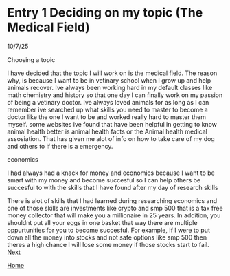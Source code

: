 # Entry 1 Deciding on my topic (The Medical Field)
10/7/25

Choosing a topic



I have decided that the topic I will work on is the medical field. The reason why, is because I want to be in vetinary school when I grow up and help animals recover. Ive always been working hard in my default classes like math chemistry and history so that one day I can finally work on my passion of being a vetinary doctor. Ive always loved animals for as long as I can remember ive searched up what skills you need to master to become a doctor like the one I want to be and worked really hard to master them myself. some websites ive found that have been helpful in getting to know animal health better is animal health facts or the Animal health medical assosiation. That has given me alot of info on how to take care of my dog and others to if there is a emergency. 

  economics

 I had always had a knack for money and economics because I want to be smart with my money and become succesful so I can help others be succesful to with the skills that I have found after my day of research
    skills

There is alot of skills that I had learned during researching economics and one of those skills are investments like crypto and smp 500 that is a tax free money collector that will make you a millionaire in 25 years. In addition, you shouldnt put all your eggs in one basket that way there are multiple oppurtunities for you to become succesful. For example, If I were to put down all the money into stocks and not safe options like smp 500 then theres a high chance I will lose some money if those stocks start to fail. 
[Next](entry02.md)

[Home](../README.md)
